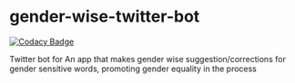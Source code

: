 # gender-wise-twitter-bot

[![Codacy Badge](https://api.codacy.com/project/badge/Grade/72437f798fc045b5a049b53af1774e40)](https://app.codacy.com/gh/BuildForSDGCohort2/gender-wise-twitter-bot?utm_source=github.com&utm_medium=referral&utm_content=BuildForSDGCohort2/gender-wise-twitter-bot&utm_campaign=Badge_Grade_Settings)

Twitter bot for An app that makes gender wise suggestion/corrections for gender sensitive words, promoting gender equality in the process
